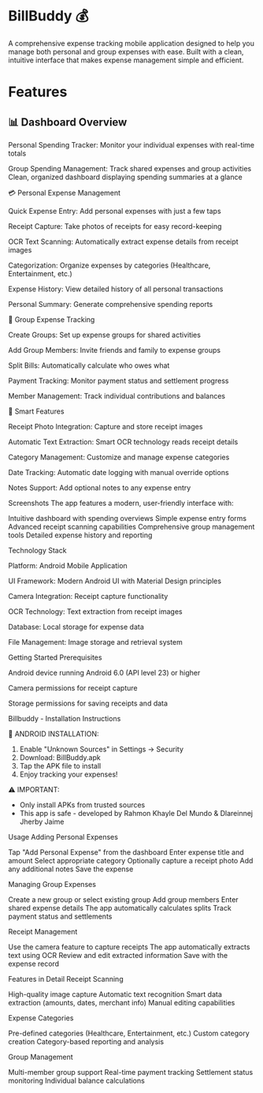 # BillBuddy 💰
A comprehensive expense tracking mobile application designed to help you manage both personal and group expenses with ease. Built with a clean, intuitive interface that makes expense management simple and efficient.
# Features
## 📊 Dashboard Overview

Personal Spending Tracker: Monitor your individual expenses with real-time totals

Group Spending Management: Track shared expenses and group activities
Clean, organized dashboard displaying spending summaries at a glance

💳 Personal Expense Management

Quick Expense Entry: Add personal expenses with just a few taps

Receipt Capture: Take photos of receipts for easy record-keeping

OCR Text Scanning: Automatically extract expense details from receipt images

Categorization: Organize expenses by categories (Healthcare, Entertainment, etc.)

Expense History: View detailed history of all personal transactions

Personal Summary: Generate comprehensive spending reports

👥 Group Expense Tracking

Create Groups: Set up expense groups for shared activities

Add Group Members: Invite friends and family to expense groups

Split Bills: Automatically calculate who owes what

Payment Tracking: Monitor payment status and settlement progress

Member Management: Track individual contributions and balances

🎯 Smart Features

Receipt Photo Integration: Capture and store receipt images

Automatic Text Extraction: Smart OCR technology reads receipt details

Category Management: Customize and manage expense categories

Date Tracking: Automatic date logging with manual override options

Notes Support: Add optional notes to any expense entry

Screenshots
The app features a modern, user-friendly interface with:

Intuitive dashboard with spending overviews
Simple expense entry forms
Advanced receipt scanning capabilities
Comprehensive group management tools
Detailed expense history and reporting

Technology Stack

Platform: Android Mobile Application

UI Framework: Modern Android UI with Material Design principles

Camera Integration: Receipt capture functionality

OCR Technology: Text extraction from receipt images

Database: Local storage for expense data

File Management: Image storage and retrieval system

Getting Started
Prerequisites

Android device running Android 6.0 (API level 23) or higher

Camera permissions for receipt capture

Storage permissions for saving receipts and data

Billbuddy - Installation Instructions

📱 ANDROID INSTALLATION:
1. Enable "Unknown Sources" in Settings → Security
2. Download: BillBuddy.apk
3. Tap the APK file to install
4. Enjoy tracking your expenses!

⚠️ IMPORTANT:
- Only install APKs from trusted sources
- This app is safe - developed by Rahmon Khayle Del Mundo & Dlareinnej Jherby Jaime

Usage
Adding Personal Expenses

Tap "Add Personal Expense" from the dashboard
Enter expense title and amount
Select appropriate category
Optionally capture a receipt photo
Add any additional notes
Save the expense

Managing Group Expenses

Create a new group or select existing group
Add group members
Enter shared expense details
The app automatically calculates splits
Track payment status and settlements

Receipt Management

Use the camera feature to capture receipts
The app automatically extracts text using OCR
Review and edit extracted information
Save with the expense record

Features in Detail
Receipt Scanning

High-quality image capture
Automatic text recognition
Smart data extraction (amounts, dates, merchant info)
Manual editing capabilities

Expense Categories

Pre-defined categories (Healthcare, Entertainment, etc.)
Custom category creation
Category-based reporting and analysis

Group Management

Multi-member group support
Real-time payment tracking
Settlement status monitoring
Individual balance calculations
